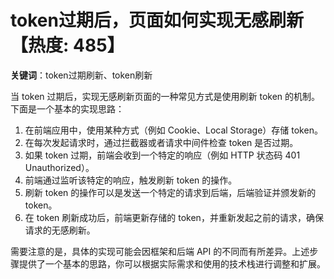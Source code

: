 # token过期后，页面如何实现无感刷新【热度: 485】

**关键词**：token过期刷新、token刷新

当 token 过期后，实现无感刷新页面的一种常见方式是使用刷新 token 的机制。下面是一个基本的实现思路：

1. 在前端应用中，使用某种方式（例如 Cookie、Local Storage）存储 token。
2. 在每次发起请求时，通过拦截器或者请求中间件检查 token 是否过期。
3. 如果 token 过期，前端会收到一个特定的响应（例如 HTTP 状态码 401 Unauthorized）。
4. 前端通过监听该特定的响应，触发刷新 token 的操作。
5. 刷新 token 的操作可以是发送一个特定的请求到后端，后端验证并颁发新的 token。
6. 在 token 刷新成功后，前端更新存储的 token，并重新发起之前的请求，确保请求的无感刷新。

需要注意的是，具体的实现可能会因框架和后端 API 的不同而有所差异。上述步骤提供了一个基本的思路，你可以根据实际需求和使用的技术栈进行调整和扩展。